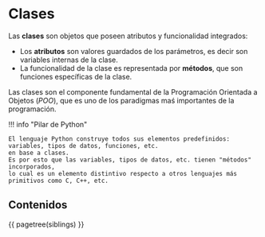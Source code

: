 
# Clases 



Las **clases** son objetos que poseen atributos y funcionalidad
integrados:

- Los **atributos** son valores guardados de los parámetros, es decir son variables internas de la clase.
- La funcionalidad de la clase es representada por **métodos**, que son funciones específicas de la clase. 

Las clases son el componente fundamental de la Programación Orientada a Objetos (*POO*),
que es uno de los paradigmas maś importantes de la programación.


!!! info "Pilar de Python"

    El lenguaje Python construye todos sus elementos predefinidos:
    variables, tipos de datos, funciones, etc.
    en base a clases.
    Es por esto que las variables, tipos de datos, etc. tienen "métodos" incorporados,
    lo cual es un elemento distintivo respecto a otros lenguajes más primitivos como C, C++, etc.




## Contenidos 

{{  pagetree(siblings) }}